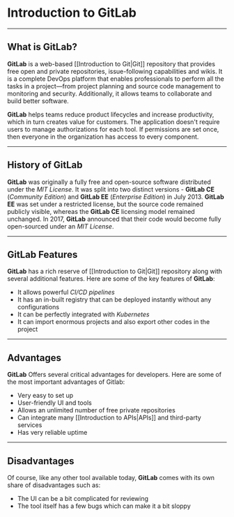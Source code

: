 # Introduction to GitLab
---

## What is GitLab?

**GitLab** is a web-based [[Introduction to Git|Git]] repository that provides free open and private repositories, issue-following capabilities and wikis. It is a complete DevOps platform that enables professionals to perform all the tasks in a project—from project planning and source code management to monitoring and security. Additionally, it allows teams to collaborate and build better software. 

**GitLab** helps teams reduce product lifecycles and increase productivity, which in turn creates value for customers. The application doesn't require users to manage authorizations for each tool. If permissions are set once, then everyone in the organization has access to every component.


---


## History of GitLab

**GitLab** was originally a fully free and open-source software distributed under the *MIT License*. It was split into two distinct versions - **GitLab CE** (*Community Edition*) and **GitLab EE** (*Enterprise Edition*) in July 2013. **GitLab EE** was set under a restricted license, but the source code remained publicly visible, whereas the **GitLab CE** licensing model remained unchanged. In 2017, **GitLab** announced that their code would become fully open-sourced under an *MIT License*.


---


## GitLab Features

**GitLab** has a rich reserve of [[Introduction to Git|Git]] repository along with several additional features. Here are some of the key features of **GitLab**:

- It allows powerful *CI/CD pipelines*
- It has an in-built registry that can be deployed instantly without any configurations
- It can be perfectly integrated with *Kubernetes*
- It can import enormous projects and also export other codes in the project


---


## Advantages

**GitLab** Offers several critical advantages for developers. Here are some of the most important advantages of Gitlab:

- Very easy to set up
- User-friendly UI and tools
- Allows an unlimited number of free private repositories
- Can integrate many [[Introduction to APIs|APIs]] and third-party services
- Has very reliable uptime


---


## Disadvantages

Of course, like any other tool available today, **GitLab** comes with its own share of disadvantages such as:

- The UI can be a bit complicated for reviewing 
- The tool itself has a few bugs which can make it a bit sloppy